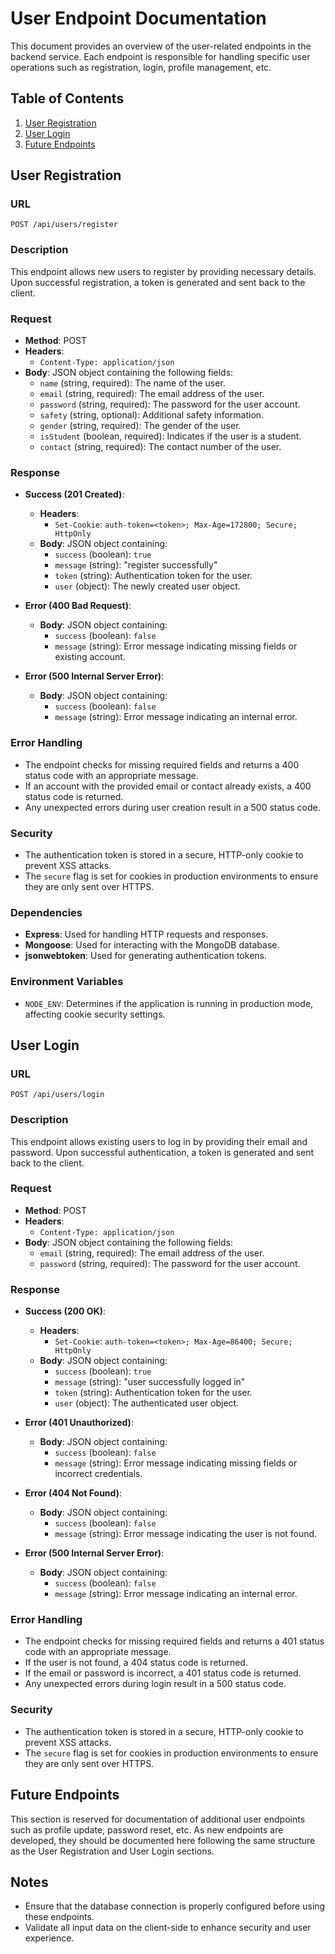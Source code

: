 # User Endpoint Documentation

This document provides an overview of the user-related endpoints in the backend service. Each endpoint is responsible for handling specific user operations such as registration, login, profile management, etc.

## Table of Contents

1. [User Registration](#user-registration)
2. [User Login](#user-login)
3. [Future Endpoints](#future-endpoints)

## User Registration

### URL

`POST /api/users/register`

### Description

This endpoint allows new users to register by providing necessary details. Upon successful registration, a token is generated and sent back to the client.

### Request

- **Method**: POST
- **Headers**: 
  - `Content-Type: application/json`
- **Body**: JSON object containing the following fields:
  - `name` (string, required): The name of the user.
  - `email` (string, required): The email address of the user.
  - `password` (string, required): The password for the user account.
  - `safety` (string, optional): Additional safety information.
  - `gender` (string, required): The gender of the user.
  - `isStudent` (boolean, required): Indicates if the user is a student.
  - `contact` (string, required): The contact number of the user.

### Response

- **Success (201 Created)**:
  - **Headers**: 
    - `Set-Cookie`: `auth-token=<token>; Max-Age=172800; Secure; HttpOnly`
  - **Body**: JSON object containing:
    - `success` (boolean): `true`
    - `message` (string): "register successfully"
    - `token` (string): Authentication token for the user.
    - `user` (object): The newly created user object.

- **Error (400 Bad Request)**:
  - **Body**: JSON object containing:
    - `success` (boolean): `false`
    - `message` (string): Error message indicating missing fields or existing account.

- **Error (500 Internal Server Error)**:
  - **Body**: JSON object containing:
    - `success` (boolean): `false`
    - `message` (string): Error message indicating an internal error.

### Error Handling

- The endpoint checks for missing required fields and returns a 400 status code with an appropriate message.
- If an account with the provided email or contact already exists, a 400 status code is returned.
- Any unexpected errors during user creation result in a 500 status code.

### Security

- The authentication token is stored in a secure, HTTP-only cookie to prevent XSS attacks.
- The `secure` flag is set for cookies in production environments to ensure they are only sent over HTTPS.

### Dependencies

- **Express**: Used for handling HTTP requests and responses.
- **Mongoose**: Used for interacting with the MongoDB database.
- **jsonwebtoken**: Used for generating authentication tokens.

### Environment Variables

- `NODE_ENV`: Determines if the application is running in production mode, affecting cookie security settings.

## User Login

### URL

`POST /api/users/login`

### Description

This endpoint allows existing users to log in by providing their email and password. Upon successful authentication, a token is generated and sent back to the client.

### Request

- **Method**: POST
- **Headers**: 
  - `Content-Type: application/json`
- **Body**: JSON object containing the following fields:
  - `email` (string, required): The email address of the user.
  - `password` (string, required): The password for the user account.

### Response

- **Success (200 OK)**:
  - **Headers**: 
    - `Set-Cookie`: `auth-token=<token>; Max-Age=86400; Secure; HttpOnly`
  - **Body**: JSON object containing:
    - `success` (boolean): `true`
    - `message` (string): "user successfully logged in"
    - `token` (string): Authentication token for the user.
    - `user` (object): The authenticated user object.

- **Error (401 Unauthorized)**:
  - **Body**: JSON object containing:
    - `success` (boolean): `false`
    - `message` (string): Error message indicating missing fields or incorrect credentials.

- **Error (404 Not Found)**:
  - **Body**: JSON object containing:
    - `success` (boolean): `false`
    - `message` (string): Error message indicating the user is not found.

- **Error (500 Internal Server Error)**:
  - **Body**: JSON object containing:
    - `success` (boolean): `false`
    - `message` (string): Error message indicating an internal error.

### Error Handling

- The endpoint checks for missing required fields and returns a 401 status code with an appropriate message.
- If the user is not found, a 404 status code is returned.
- If the email or password is incorrect, a 401 status code is returned.
- Any unexpected errors during login result in a 500 status code.

### Security

- The authentication token is stored in a secure, HTTP-only cookie to prevent XSS attacks.
- The `secure` flag is set for cookies in production environments to ensure they are only sent over HTTPS.

## Future Endpoints

This section is reserved for documentation of additional user endpoints such as profile update, password reset, etc. As new endpoints are developed, they should be documented here following the same structure as the User Registration and User Login sections.

## Notes

- Ensure that the database connection is properly configured before using these endpoints.
- Validate all input data on the client-side to enhance security and user experience.
